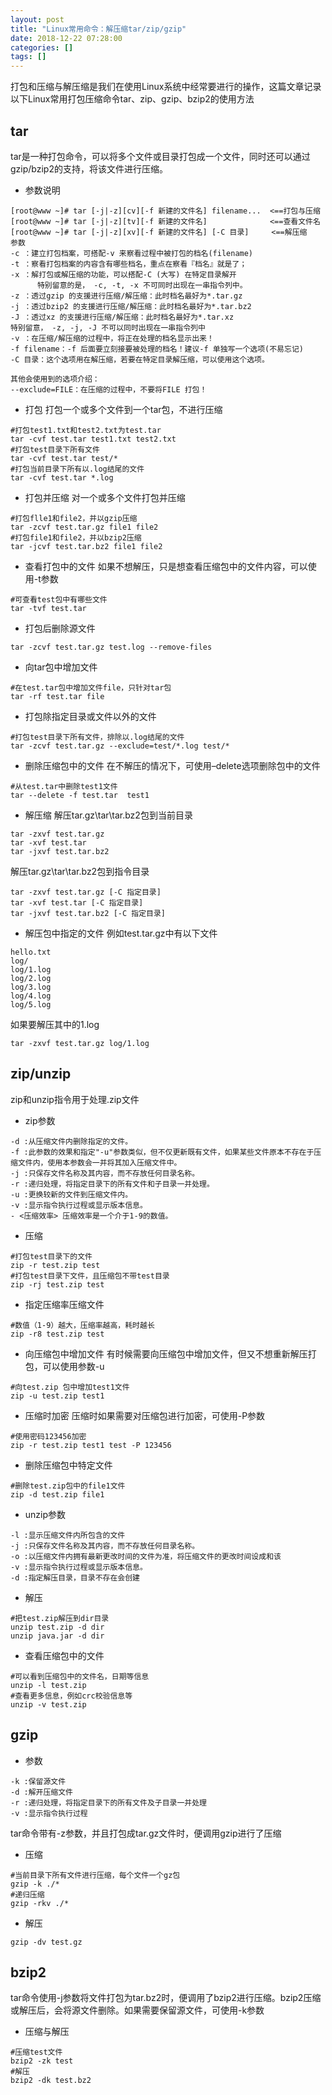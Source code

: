 ```yaml
---
layout: post
title: "Linux常用命令：解压缩tar/zip/gzip"
date: 2018-12-22 07:28:00
categories: []
tags: []
---
```

打包和压缩与解压缩是我们在使用Linux系统中经常要进行的操作，这篇文章记录以下Linux常用打包压缩命令tar、zip、gzip、bzip2的使用方法<!--more-->
## tar
tar是一种打包命令，可以将多个文件或目录打包成一个文件，同时还可以通过gzip/bzip2的支持，将该文件进行压缩。
- 参数说明

```shell
[root@www ~]# tar [-j|-z][cv][-f 新建的文件名] filename...  <==打包与压缩
[root@www ~]# tar [-j|-z][tv][-f 新建的文件名]              <==查看文件名
[root@www ~]# tar [-j|-z][xv][-f 新建的文件名] [-C 目录]     <==解压缩
参数
-c ：建立打包档案，可搭配-v 来察看过程中被打包的档名(filename)
-t ：察看打包档案的内容含有哪些档名，重点在察看『档名』就是了；
-x ：解打包或解压缩的功能，可以搭配-C (大写) 在特定目录解开
      特别留意的是， -c, -t, -x 不可同时出现在一串指令列中。
-z ：透过gzip 的支援进行压缩/解压缩：此时档名最好为*.tar.gz
-j ：透过bzip2 的支援进行压缩/解压缩：此时档名最好为*.tar.bz2
-J ：透过xz 的支援进行压缩/解压缩：此时档名最好为*.tar.xz
特别留意， -z, -j, -J 不可以同时出现在一串指令列中
-v ：在压缩/解压缩的过程中，将正在处理的档名显示出来！
-f filename：-f 后面要立刻接要被处理的档名！建议-f 单独写一个选项(不易忘记)
-C 目录：这个选项用在解压缩，若要在特定目录解压缩，可以使用这个选项。
 
其他会使用到的选项介绍：
--exclude=FILE：在压缩的过程中，不要将FILE 打包！
```

- 打包
打包一个或多个文件到一个tar包，不进行压缩
```shell
#打包test1.txt和test2.txt为test.tar
tar -cvf test.tar test1.txt test2.txt
#打包test目录下所有文件
tar -cvf test.tar test/*
#打包当前目录下所有以.log结尾的文件
tar -cvf test.tar *.log
```

- 打包并压缩
对一个或多个文件打包并压缩
```shell
#打包flle1和file2，并以gzip压缩
tar -zcvf test.tar.gz file1 file2
#打包file1和file2，并以bzip2压缩
tar -jcvf test.tar.bz2 file1 file2
```

- 查看打包中的文件
如果不想解压，只是想查看压缩包中的文件内容，可以使用-t参数
```shell
#可查看test包中有哪些文件
tar -tvf test.tar
```

- 打包后删除源文件
```shell
tar -zcvf test.tar.gz test.log --remove-files
```

- 向tar包中增加文件
```shell
#在test.tar包中增加文件file，只针对tar包
tar -rf test.tar file
```

- 打包除指定目录或文件以外的文件
```shell
#打包test目录下所有文件，排除以.log结尾的文件
tar -zcvf test.tar.gz --exclude=test/*.log test/*
```

- 删除压缩包中的文件
在不解压的情况下，可使用–delete选项删除包中的文件
```shell
#从test.tar中删除test1文件
tar --delete -f test.tar  test1
```

- 解压缩
解压tar.gz\tar\tar.bz2包到当前目录
```shell
tar -zxvf test.tar.gz
tar -xvf test.tar
tar -jxvf test.tar.bz2
```
解压tar.gz\tar\tar.bz2包到指令目录
```shell
tar -zxvf test.tar.gz [-C 指定目录]
tar -xvf test.tar [-C 指定目录]
tar -jxvf test.tar.bz2 [-C 指定目录]
```

- 解压包中指定的文件
例如test.tar.gz中有以下文件
```
hello.txt
log/
log/1.log
log/2.log
log/3.log
log/4.log
log/5.log
```
如果要解压其中的1.log
```shell
tar -zxvf test.tar.gz log/1.log
```

## zip/unzip
zip和unzip指令用于处理.zip文件
- zip参数

```shell
-d :从压缩文件内删除指定的文件。
-f :此参数的效果和指定"-u"参数类似，但不仅更新既有文件，如果某些文件原本不存在于压缩文件内，使用本参数会一并将其加入压缩文件中。
-j :只保存文件名称及其内容，而不存放任何目录名称。
-r :递归处理，将指定目录下的所有文件和子目录一并处理。
-u :更换较新的文件到压缩文件内。
-v :显示指令执行过程或显示版本信息。
- <压缩效率> 压缩效率是一个介于1-9的数值。
```

- 压缩
```shell
#打包test目录下的文件
zip -r test.zip test
#打包test目录下文件，且压缩包不带test目录
zip -rj test.zip test
```
- 指定压缩率压缩文件
```shell
#数值（1-9）越大，压缩率越高，耗时越长
zip -r8 test.zip test
```
- 向压缩包中增加文件
有时候需要向压缩包中增加文件，但又不想重新解压打包，可以使用参数-u
```shell
#向test.zip 包中增加test1文件
zip -u test.zip test1
```
- 压缩时加密
压缩时如果需要对压缩包进行加密，可使用-P参数
```shell
#使用密码123456加密
zip -r test.zip test1 test -P 123456 
```
- 删除压缩包中特定文件
```shell
#删除test.zip包中的file1文件
zip -d test.zip file1
```
- unzip参数
```shell
-l :显示压缩文件内所包含的文件
-j :只保存文件名称及其内容，而不存放任何目录名称。
-o :以压缩文件内拥有最新更改时间的文件为准，将压缩文件的更改时间设成和该
-v :显示指令执行过程或显示版本信息。
-d :指定解压目录，目录不存在会创建
```
- 解压
```shell
#把test.zip解压到dir目录
unzip test.zip -d dir
unzip java.jar -d dir
```
- 查看压缩包中的文件
```shell
#可以看到压缩包中的文件名，日期等信息
unzip -l test.zip
#查看更多信息，例如crc校验信息等
unzip -v test.zip
```

## gzip
- 参数
```shell
-k :保留源文件
-d :解开压缩文件
-r :递归处理，将指定目录下的所有文件及子目录一并处理
-v :显示指令执行过程
```
tar命令带有-z参数，并且打包成tar.gz文件时，便调用gzip进行了压缩
- 压缩
```shell
#当前目录下所有文件进行压缩，每个文件一个gz包
gzip -k ./*
#递归压缩
gzip -rkv ./*
```
- 解压
```shell
gzip -dv test.gz
```

## bzip2
tar命令使用-j参数将文件打包为tar.bz2时，便调用了bzip2进行压缩。bzip2压缩或解压后，会将源文件删除。如果需要保留源文件，可使用-k参数
- 压缩与解压
```shell
#压缩test文件
bzip2 -zk test
#解压
bzip2 -dk test.bz2
```